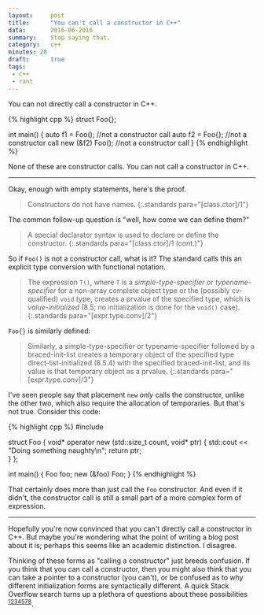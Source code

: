 ```yaml
---
layout:     post
title:      "You can't call a constructor in C++"
data:       2016-06-2016
summary:    Stop saying that.
category:   c++
minutes: 20
draft:      true
tags:
 - c++ 
 - rant
---
```


You can not directly call a constructor in C++.

{% highlight cpp %}
struct Foo{};

int main() {
	auto f1 = Foo(); //not a constructor call
	auto f2 = Foo{}; //not a constructor call
	new (&f2) Foo(); //not a constructor call
}
{% endhighlight %}

None of these are constructor calls. You can not call a constructor in C++.

-----------------

Okay, enough with empty statements, here's the proof.

> Constructors do not have names.
{:.standards para="[class.ctor]/1"}

The common follow-up question is "well, how come we can define them?"

> A special declarator syntax is used to declare or define the constructor.
{:.standards para="[class.ctor]/1 (cont.)"}

So if `Foo()` is not a constructor call, what is it? The standard calls this an explicit type conversion with functional notation.

> The expression `T()`, where `T` is a *simple-type-specifier* or *typename-specifier* for a non-array complete object
type or the (possibly cv-qualified) `void` type, creates a prvalue of the specified type, which is *value-initialized*
(8.5; no initialization is done for the `void()` case).
{:.standards para="[expr.type.conv]/2"}

`Foo{}` is similarly defined:

> Similarly, a simple-type-specifier or typename-specifier followed by a braced-init-list creates a temporary
object of the specified type direct-list-initialized (8.5.4) with the specified braced-init-list, and its value is
that temporary object as a prvalue.
{:.standards para="[expr.type.conv]/3"}

I've seen people say that placement `new` *only* calls the constructor, unlike the other two, which also require the allocation of temporaries. But that's not true. Consider this code:

{% highlight cpp %}
#include <iostream>

struct Foo {
    void* operator new (std::size_t count, void* ptr) {
        std::cout << "Doing something naughty\n";
        return ptr;   
    }
};

int main() {
    Foo foo;
    new (&foo) Foo;
}
{% endhighlight %}

That certainly does more than just call the `Foo` constructor. And even if it didn't, the constructor call is still a small part of a more complex form of expression.

-------------------

Hopefully you're now convinced that you can't directly call a constructor in C++. But maybe you're wondering what the point of writing a blog post about it is; perhaps this seems like an academic distinction. I disagree.

Thinking of these forms as "calling a constructor" just breeds confusion. If you think that you can call a constructor, then you might also think that you can take a pointer to a constructor (you can't), or be confused as to why different initialization forms are syntactically different. A quick Stack Overflow search turns up a plethora of questions about these possibilities <sup>[1](http://stackoverflow.com/questions/33079486/difference-between-constructor-calls-with-and-without)[2](http://stackoverflow.com/questions/13102046/function-pointer-to-object-constructor)[3](http://stackoverflow.com/questions/11757150/syntax-for-pointers-to-constructors-in-c)[4](http://stackoverflow.com/questions/954548/how-to-pass-a-function-pointer-that-points-to-constructor)[5](http://stackoverflow.com/questions/9253619/c-cannot-call-constructor-directly)[7](http://stackoverflow.com/questions/2494471/c-is-it-possible-to-call-a-constructor-directly-without-new)[8](http://stackoverflow.com/questions/34085147/c-cannot-call-constructor-directly-in-small-example)</sup>.
